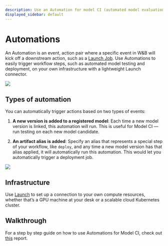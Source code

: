 ```yaml
---
description: Use an Automation for model CI (automated model evaluation pipelines) and model deployment.
displayed_sidebar: default
---
```


# Automations

An Automation is an event, action pair where a specific event in W&B will kick off a downstream action, such as a [Launch Job](../launch/create-launch-job.md). Use Automations to easily trigger workflow steps, such as automated model testing and deployment, on your own infrastructure with a lightweight Launch connector. 

![](/images/models/automations_section_in_registry.png)

## Types of automation

You can automatically trigger actions based on two types of events:

1. **A new version is added to a registered model**: Each time a new model version is linked, this automation will run. This is useful for Model CI — run testing on each new model candidate. 

2. **An artifact alias is added**: Specify an alias that represents a special step of your workflow, like `deploy`, and any time a new model version has that alias applied, it will automatically run this automation. This would let you automatically trigger a deployment job.

![](/images/models/automations_sidebar_step_1.png)

## Infrastructure

Use [Launch](../launch/intro.md) to set up a connection to your own compute resources, whether that’s a GPU machine at your desk or a scalable cloud Kubernetes cluster.

## Walkthrough
For a step by step guide on how to use Automations for Model CI, check out [this](https://wandb.ai/examples/wandb_automations/reports/Model-CI-with-W-B-Automations--Vmlldzo0NDY5OTIx) report.
